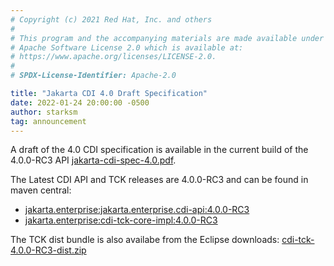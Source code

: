 ```yaml
---
# Copyright (c) 2021 Red Hat, Inc. and others
#
# This program and the accompanying materials are made available under the
# Apache Software License 2.0 which is available at:
# https://www.apache.org/licenses/LICENSE-2.0.
#
# SPDX-License-Identifier: Apache-2.0

title: "Jakarta CDI 4.0 Draft Specification"
date: 2022-01-24 20:00:00 -0500
author: starksm
tag: announcement
---
```


A draft of the 4.0 CDI specification is available in the current build of the 4.0.0-RC3 API [jakarta-cdi-spec-4.0.pdf](https://ci.eclipse.org/cdi/job/CDI%20Release-JDK11/25/artifact/spec/target/generated-docs/jakarta-cdi-spec-4.0.pdf).

The Latest CDI API and TCK releases are 4.0.0-RC3 and can be found in maven central:

* [jakarta.enterprise:jakarta.enterprise.cdi-api:4.0.0-RC3](https://search.maven.org/artifact/jakarta.enterprise/jakarta.enterprise.cdi-api/4.0.0-RC3/jar)
* [jakarta.enterprise:cdi-tck-core-impl:4.0.0-RC3](https://search.maven.org/artifact/jakarta.enterprise/cdi-tck-core-impl/4.0.0-RC3/jar)

The TCK dist bundle is also availabe from the Eclipse downloads:
[cdi-tck-4.0.0-RC3-dist.zip](https://download.eclipse.org/ee4j/cdi/4.0/cdi-tck-4.0.0-RC3-dist.zip)
